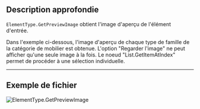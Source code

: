 ## Description approfondie
`ElementType.GetPreviewImage` obtient l'image d'aperçu de l'élément d'entrée.

Dans l'exemple ci-dessous, l'image d'aperçu de chaque type de famille de la catégorie de mobilier est obtenue. L'option "Regarder l'image" ne peut afficher qu'une seule image à la fois. Le noeud "List.GetItemAtIndex" permet de procéder à une sélection individuelle.
___
## Exemple de fichier

![ElementType.GetPreviewImage](./Revit.Elements.ElementType.GetPreviewImage_img.jpg)

